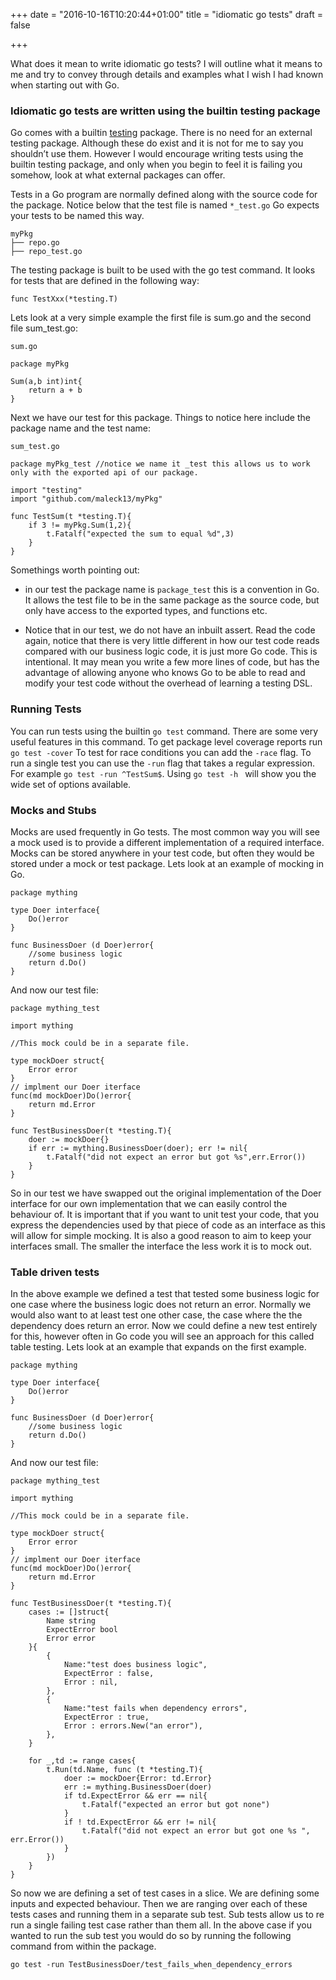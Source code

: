 +++
date = "2016-10-16T10:20:44+01:00"
title = "idiomatic go tests"
draft = false

+++

What does it mean to write idiomatic go tests? I will outline what it means to me and try to convey through details and examples what I wish I had known when starting out with Go.

### Idiomatic go tests are written using the builtin testing package

Go comes with a builtin [testing](https://golang.org/pkg/testing/) package. There is no need for an external testing package. Although these do exist and it is not for me to say you shouldn’t use them. However I would encourage writing tests using the builtin testing package, and only when you begin to feel it is failing you somehow, look at what external packages can offer.


Tests in a Go program are normally defined along with the source code for the package. Notice below that the test file is named ```*_test.go``` Go expects your tests to be named this way.

```
myPkg
├── repo.go
├── repo_test.go
```

The testing package is built to be used with the go test command. It looks for tests that are defined in the following way:

```
func TestXxx(*testing.T)
```

Lets look at a very simple example the first file is sum.go and the second file sum_test.go:

``` sum.go ```

```
package myPkg  

Sum(a,b int)int{
    return a + b
}
```

Next we have our test for this package. Things to notice here include the package name and the test name:

``` sum_test.go ```


```
package myPkg_test //notice we name it _test this allows us to work only with the exported api of our package.

import "testing"
import "github.com/maleck13/myPkg"

func TestSum(t *testing.T){
    if 3 != myPkg.Sum(1,2){
        t.Fatalf("expected the sum to equal %d",3)
    } 
}

```


Somethings worth pointing out:

- in our test the package name is ```package_test``` this is a convention in Go. It allows the test file to be in the same package as the source code, but only have access to the exported types, and functions etc.

- Notice that in our test, we do not have an inbuilt assert. Read the code again, notice that there is very little different in how our test code reads compared with our business logic code, it is just more Go code. This is intentional. It may mean you write a few more lines of code, but has the advantage of allowing anyone who knows Go to be able to read and modify your test code without the overhead of learning a testing DSL.

### Running Tests

You can run tests using the builtin ```go test``` command. 
There are some very useful features in this command. To get package level coverage reports run ``` go test -cover ```
To test for race conditions you can add the ```-race``` flag. 
To run a single test you can use the ```-run``` flag that takes a regular expression. For example ```go test -run ^TestSum$```.
Using ```go test -h ``` will show you the wide set of options available.

### Mocks and Stubs

Mocks are used frequently in Go tests. The most common way you will see a mock used is to provide a different implementation of a required interface. Mocks can be stored anywhere in your test code, but often they would be stored under a mock or test package. Lets look at an example of mocking in Go.


```
package mything

type Doer interface{
    Do()error 
}

func BusinessDoer (d Doer)error{
    //some business logic 
    return d.Do()
}

```

And now our test file:


```
package mything_test 

import mything

//This mock could be in a separate file.

type mockDoer struct{
    Error error 
}
// implment our Doer iterface
func(md mockDoer)Do()error{
    return md.Error
}

func TestBusinessDoer(t *testing.T){
    doer := mockDoer{}
    if err := mything.BusinessDoer(doer); err != nil{
        t.Fatalf("did not expect an error but got %s",err.Error())
    }
}
```

So in our test we have swapped out the original implementation of the Doer interface for our own implementation that we can easily control the behaviour of. It is important that if you want to unit test your code, that you express the dependencies used by that piece of code as an interface as this will allow for simple mocking. It is also a good reason to aim to keep your interfaces small. The smaller the interface the less work it is to mock out.


### Table driven tests

In the above example we defined a test that tested some business logic for one case where the business logic does not return an error. Normally we would also want to at least test one other case, the case where the the dependency does return an error. Now we could define a new test entirely for this, however often in Go code you will see an approach for this called table testing. Lets look at an example that expands on the first example.

```
package mything

type Doer interface{
    Do()error 
}

func BusinessDoer (d Doer)error{
    //some business logic 
    return d.Do()
}
```

And now our test file:

```
package mything_test 

import mything

//This mock could be in a separate file.

type mockDoer struct{
    Error error 
}
// implment our Doer iterface
func(md mockDoer)Do()error{
    return md.Error
}

func TestBusinessDoer(t *testing.T){
    cases := []struct{
        Name string
        ExpectError bool 
        Error error
    }{
        {
            Name:"test does business logic",
            ExpectError : false,
            Error : nil,
        },
        {
            Name:"test fails when dependency errors",
            ExpectError : true,
            Error : errors.New("an error"),
        },
    }

    for _,td := range cases{
        t.Run(td.Name, func (t *testing.T){
            doer := mockDoer{Error: td.Error}
            err := mything.BusinessDoer(doer) 
            if td.ExpectError && err == nil{
                t.Fatalf("expected an error but got none")
            } 
            if ! td.ExpectError && err != nil{
                t.Fatalf("did not expect an error but got one %s ", err.Error())
            }
        })
    }
}
```

So now we are defining a set of test cases in a slice. We are defining some inputs and expected behaviour. Then we are ranging over each of these tests cases and running them in a separate sub test. Sub tests allow us to re run a single failing test case rather than them all. In the above case if you wanted to run the sub test you would do so by running the following command from within the package.

```
go test -run TestBusinessDoer/test_fails_when_dependency_errors
```